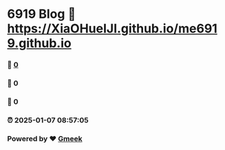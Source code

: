 # 6919 Blog :link: https://XiaOHueIJI.github.io/me6919.github.io 
### :page_facing_up: [0](https://XiaOHueIJI.github.io/me6919.github.io/tag.html) 
### :speech_balloon: 0 
### :hibiscus: 0 
### :alarm_clock: 2025-01-07 08:57:05 
### Powered by :heart: [Gmeek](https://github.com/Meekdai/Gmeek)
